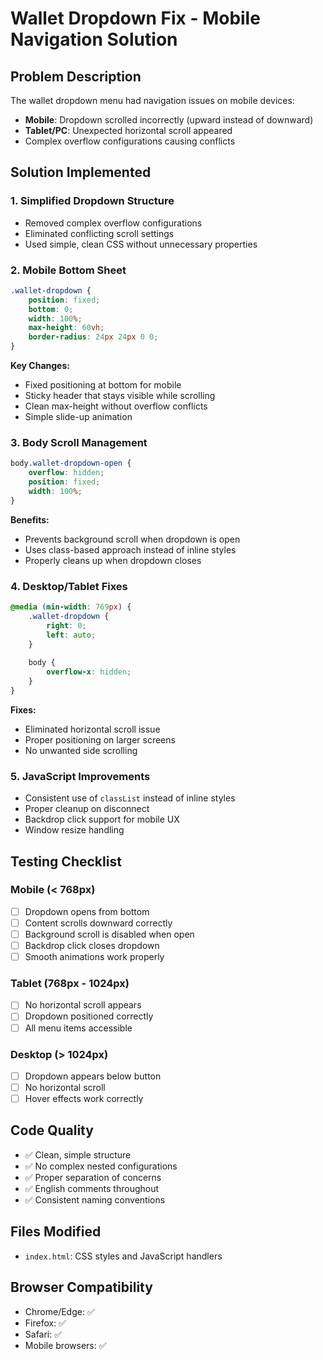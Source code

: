 # Wallet Dropdown Fix - Mobile Navigation Solution

## Problem Description
The wallet dropdown menu had navigation issues on mobile devices:
- **Mobile**: Dropdown scrolled incorrectly (upward instead of downward)
- **Tablet/PC**: Unexpected horizontal scroll appeared
- Complex overflow configurations causing conflicts

## Solution Implemented

### 1. Simplified Dropdown Structure
- Removed complex overflow configurations
- Eliminated conflicting scroll settings
- Used simple, clean CSS without unnecessary properties

### 2. Mobile Bottom Sheet
```css
.wallet-dropdown {
    position: fixed;
    bottom: 0;
    width: 100%;
    max-height: 60vh;
    border-radius: 24px 24px 0 0;
}
```

**Key Changes:**
- Fixed positioning at bottom for mobile
- Sticky header that stays visible while scrolling
- Clean max-height without overflow conflicts
- Simple slide-up animation

### 3. Body Scroll Management
```css
body.wallet-dropdown-open {
    overflow: hidden;
    position: fixed;
    width: 100%;
}
```

**Benefits:**
- Prevents background scroll when dropdown is open
- Uses class-based approach instead of inline styles
- Properly cleans up when dropdown closes

### 4. Desktop/Tablet Fixes
```css
@media (min-width: 769px) {
    .wallet-dropdown {
        right: 0;
        left: auto;
    }
    
    body {
        overflow-x: hidden;
    }
}
```

**Fixes:**
- Eliminated horizontal scroll issue
- Proper positioning on larger screens
- No unwanted side scrolling

### 5. JavaScript Improvements
- Consistent use of `classList` instead of inline styles
- Proper cleanup on disconnect
- Backdrop click support for mobile UX
- Window resize handling

## Testing Checklist

### Mobile (< 768px)
- [ ] Dropdown opens from bottom
- [ ] Content scrolls downward correctly
- [ ] Background scroll is disabled when open
- [ ] Backdrop click closes dropdown
- [ ] Smooth animations work properly

### Tablet (768px - 1024px)
- [ ] No horizontal scroll appears
- [ ] Dropdown positioned correctly
- [ ] All menu items accessible

### Desktop (> 1024px)
- [ ] Dropdown appears below button
- [ ] No horizontal scroll
- [ ] Hover effects work correctly

## Code Quality
- ✅ Clean, simple structure
- ✅ No complex nested configurations
- ✅ Proper separation of concerns
- ✅ English comments throughout
- ✅ Consistent naming conventions

## Files Modified
- `index.html`: CSS styles and JavaScript handlers

## Browser Compatibility
- Chrome/Edge: ✅
- Firefox: ✅
- Safari: ✅
- Mobile browsers: ✅

